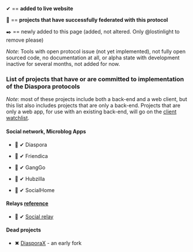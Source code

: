 &#10004; == **added to live website**

🎉 == **projects that have successfully federated with this protocol**

:black_nib: == newly added to this page (added, not altered. Only @lostinlight to remove please)

*Note*: Tools with open protocol issue (not yet implemented), not fully open sourced code, no documentation at all, or alpha state with development inactive for several months, not added for now.

### List of projects that have or are committed to implementation of the Diaspora protocols

*Note*: most of these projects include both a back-end and a web client, but this list also includes projects that are only a back-end. Projects that are only a web app, for use with an existing back-end, will go on the [client watchlist](https://gitlab.com/fediverse/fediverse.gitlab.io/wikis/watchlist-for-client-apps).

#### Social network, Microblog Apps

* 🎉 &#10004; Diaspora

* 🎉 &#10004; Friendica

* 🎉 &#10004; GangGo

* 🎉 &#10004; Hubzilla

* 🎉 &#10004; SocialHome

#### Relays [reference](https://github.com/distributopia/fediverse-relays)

* 🎉 &#10004; [Social relay](https://github.com/jaywink/social-relay)

#### Dead projects

* &#10006; [DiasporaX](https://web.archive.org/web/20110902050024/http://diaspora-x.com:80/) - an early fork 